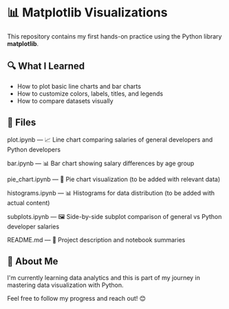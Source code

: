 # 📊 Matplotlib Visualizations

This repository contains my first hands-on practice using the Python library **matplotlib**.

## 🔍 What I Learned

- How to plot basic line charts and bar charts
- How to customize colors, labels, titles, and legends
- How to compare datasets visually

## 📁 Files

plot.ipynb — 📈 Line chart comparing salaries of general developers and Python developers

bar.ipynb — 📊 Bar chart showing salary differences by age group

pie_chart.ipynb — 🥧 Pie chart visualization (to be added with relevant data)

histograms.ipynb — 📊 Histograms for data distribution (to be added with actual content)

subplots.ipynb — 🖼️ Side-by-side subplot comparison of general vs Python developer salaries

README.md — 📘 Project description and notebook summaries
## 🚀 About Me

I'm currently learning data analytics and this is part of my journey in mastering data visualization with Python.

Feel free to follow my progress and reach out! 😊
